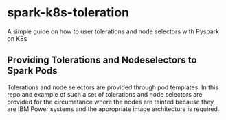 # spark-k8s-toleration
A simple guide on how to user tolerations and node selectors with Pyspark on K8s

## Providing Tolerations and Nodeselectors to Spark Pods
Tolerations and node selectors are provided through pod templates. In this repo and example of such a set of tolerations and node selectors are provided for the circumstance where the nodes are tainted because they are IBM Power systems and the appropriate image architecture is required. 


